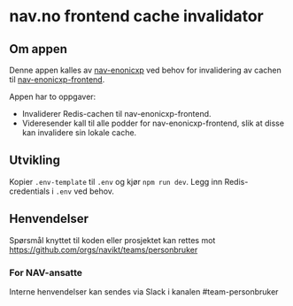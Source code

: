 # nav.no frontend cache invalidator

## Om appen

Denne appen kalles av [nav-enonicxp](https://github.com/navikt/nav-enonicxp) ved behov for invalidering av cachen til [nav-enonicxp-frontend](https://github.com/navikt/nav-enonicxp-frontend).

Appen har to oppgaver:
- Invaliderer Redis-cachen til nav-enonicxp-frontend.
- Videresender kall til alle podder for nav-enonicxp-frontend, slik at disse kan invalidere sin lokale cache. 

## Utvikling
Kopier `.env-template` til `.env` og kjør `npm run dev`. Legg inn Redis-credentials i `.env` ved behov.

## Henvendelser

Spørsmål knyttet til koden eller prosjektet kan rettes mot https://github.com/orgs/navikt/teams/personbruker

### For NAV-ansatte

Interne henvendelser kan sendes via Slack i kanalen #team-personbruker
